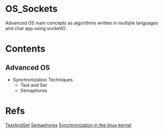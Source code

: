 # OS_Sockets
Advanced OS main concepts as algorithms written in multiple languages and chat app using socketIO.

# Contents

## Advanced OS 
- Synchronization Techniques
  - Test and Set 
  - Semaphores

# Refs
[TestAndSet](https://www.ibm.com/docs/en/ztpf/1.1.0.15?topic=configuration-test-set-instruction)
[Semaphores](https://pages.cs.wisc.edu/~bart/537/lecturenotes/s10.html)
[Synchronization in the linux kernel](https://0xax.gitbooks.io/linux-insides/content/SyncPrim/linux-sync-3.html)
